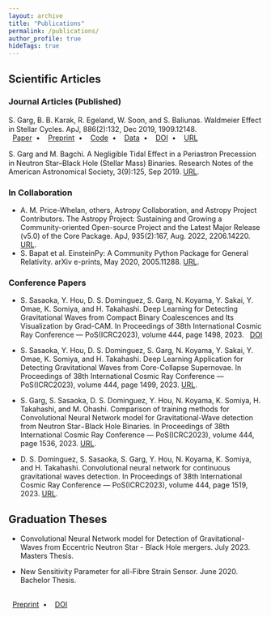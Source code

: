 ```yaml
---
layout: archive
title: "Publications"
permalink: /publications/
author_profile: true
hideTags: true
---
```



<!--<style type="text/css">
 .tab { margin-left: 40px; }
</style>-->

<!--<link rel="stylesheet" href="https://fonts.googleapis.com/css2?family=Material+Symbols+Outlined:opsz,wght,FILL,GRAD@20..48,100..700,0..1,-50..200&icon_names=database" />
<span class="material-symbols-outlined">
database
</span>-->


## Scientific Articles

<!-- #### Journal Articles (Preprint) -->

### Journal Articles (Published)

S. Garg, B. B. Karak, R. Egeland, W. Soon, and S. Baliunas. Waldmeier Eﬀect in Stellar Cycles. ApJ, 886(2):132, Dec 2019, 1909.12148.
<br/>
<i class="fa fa-file-pdf">&nbsp;</i>
<a href="https://doi.org/10.3847/1538-4357/ab4a17">Paper</a>
&nbsp;•&nbsp;
<i class="fa fa-edit">&nbsp;</i>
<a href="https://doi.org/10.3847/1538-4357/ab4a17">Preprint</a>
&nbsp;•&nbsp;
<i class="fa fa-code">&nbsp;</i>
<a href="https://doi.org/10.3847/1538-4357/ab4a17">Code</a>
&nbsp;•&nbsp;
<i class="fa fa-database">&nbsp;</i>
<a href="https://doi.org/10.3847/1538-4357/ab4a17">Data</a>
&nbsp;•&nbsp;
<i class="ai ai-doi">&nbsp;</i>
<a href="https://doi.org/10.3847/1538-4357/ab4a17">DOI</a>
&nbsp;•&nbsp;
<i class="fa fa-external-link-alt">&nbsp;</i>
<a href="https://doi.org/10.3847/1538-4357/ab4a17">URL</a>

S. Garg and M. Bagchi. A Negligible Tidal Eﬀect in a Periastron Precession in Neutron Star–Black Hole (Stellar Mass) Binaries. Research Notes of the American Astronomical Society, 3(9):125, Sep 2019. [URL](https://doi.org/10.3847/2515-5172/ab3fa).

### In Collaboration

- A. M. Price-Whelan, others, Astropy Collaboration, and Astropy Project Contributors. The Astropy Project: Sustaining and Growing a Community-oriented Open-source Project and the Latest Major Release (v5.0) of the Core Package. ApJ, 935(2):167, Aug. 2022, 2206.14220. [URL](https://doi.org/10.3847/1538-4357/ac7c74).
- S. Bapat et al. EinsteinPy: A Community Python Package for General Relativity. arXiv e-prints, May 2020, 2005.11288. [URL](https://arxiv.org/abs/2005.11288).

### Conference Papers

- S. Sasaoka, Y. Hou, D. S. Dominguez, S. Garg, N. Koyama, Y. Sakai, Y. Omae, K. Somiya, and H. Takahashi. Deep Learning for Detecting Gravitational Waves from Compact Binary Coalescences and Its Visualization by Grad-CAM. In Proceedings of 38th International Cosmic Ray Conference — PoS(ICRC2023), volume 444, page 1498, 2023.
&nbsp;
<i class="ai ai-doi"></i>
<a href="https://doi.org/10.22323/1.444.1498">DOI</a>

- S. Sasaoka, Y. Hou, D. S. Dominguez, S. Garg, N. Koyama, Y. Sakai, Y. Omae, K. Somiya, and H. Takahashi. Deep Learning Application for Detecting Gravitational Waves from Core-Collapse Supernovae. In Proceedings of 38th International Cosmic Ray Conference — PoS(ICRC2023), volume 444, page 1499, 2023. [URL](https://doi.org/10.22323/1.444.1499).
- S. Garg, S. Sasaoka, D. S. Dominguez, Y. Hou, N. Koyama, K. Somiya, H. Takahashi, and M. Ohashi. Comparison of training methods for Convolutional Neural Network model for Gravitational-Wave detection from Neutron Star−Black Hole Binaries. In Proceedings of 38th International Cosmic Ray Conference — PoS(ICRC2023), volume 444, page 1536, 2023. [URL](https://doi.org/10.22323/1.444.1536).
- D. S. Dominguez, S. Sasaoka, S. Garg, Y. Hou, N. Koyama, K. Somiya, and H. Takahashi. Convolutional neural network for continuous gravitational waves detection. In Proceedings of 38th International Cosmic Ray Conference — PoS(ICRC2023), volume 444, page 1519, 2023. [URL](https://doi.org/10.22323/1.444.1519).

## Graduation Theses

- Convolutional Neural Network model for Detection of Gravitational-Waves from Eccentric Neutron Star - Black Hole mergers. July 2023. Masters Thesis.

- New Sensitivity Parameter for all-Fibre Strain Sensor. June 2020. Bachelor Thesis.
<br/>
<i class="fa fa-edit">&nbsp;</i>
<a href="http://dx.doi.org/10.13140/RG.2.2.31106.20166">Preprint</a>
&nbsp;•&nbsp;
<i class="ai ai-doi">&nbsp;</i>
<a href="http://dx.doi.org/10.13140/RG.2.2.31106.20166">DOI</a>



<!--
{% if author.googlescholar %}
  You can also find my articles on <u><a href="{{author.googlescholar}}">my Google Scholar profile</a>.</u>
{% endif %}

{% include base_path %}

{% for post in site.publications reversed %}
  {% include archive-single.html %}
{% endfor %}
-->
